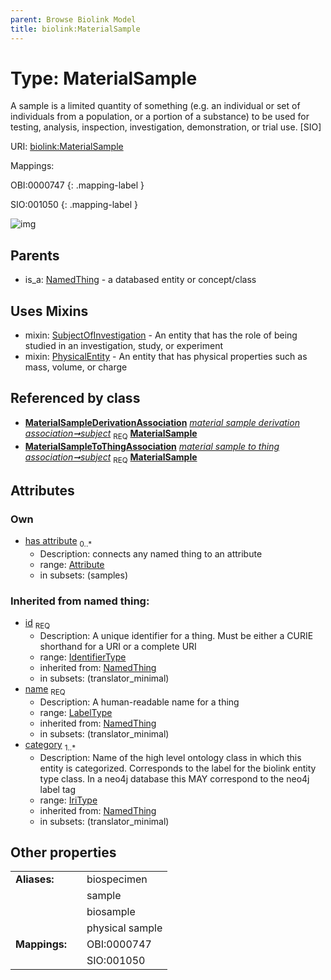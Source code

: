 ```yaml
---
parent: Browse Biolink Model
title: biolink:MaterialSample
---
```


# Type: MaterialSample


A sample is a limited quantity of something (e.g. an individual or set of individuals from a population, or a portion of a substance) to be used for testing, analysis, inspection, investigation, demonstration, or trial use. [SIO]

URI: [biolink:MaterialSample](https://w3id.org/biolink/vocab/MaterialSample)

Mappings:

OBI:0000747
{: .mapping-label }

SIO:001050
{: .mapping-label }

![img](http://yuml.me/diagram/nofunky;dir:TB/class/\[Attribute]<has%20attribute%200..*-%20\[MaterialSample&#124;id(i):identifier_type;name(i):label_type;category(i):iri_type%20%2B],%20\[MaterialSampleDerivationAssociation]-%20subject%201..1>\[MaterialSample],%20\[MaterialSampleToThingAssociation]-%20subject%201..1>\[MaterialSample],%20\[MaterialSample]uses%20-.->\[SubjectOfInvestigation],%20\[MaterialSample]uses%20-.->\[PhysicalEntity],%20\[NamedThing]^-\[MaterialSample])

## Parents

 *  is_a: [NamedThing](NamedThing.md) - a databased entity or concept/class

## Uses Mixins

 *  mixin: [SubjectOfInvestigation](SubjectOfInvestigation.md) - An entity that has the role of being studied in an investigation, study, or experiment
 *  mixin: [PhysicalEntity](PhysicalEntity.md) - An entity that has physical properties such as mass, volume, or charge

## Referenced by class

 *  **[MaterialSampleDerivationAssociation](MaterialSampleDerivationAssociation.md)** *[material sample derivation association➞subject](material_sample_derivation_association_subject.md)*  <sub>REQ</sub>  **[MaterialSample](MaterialSample.md)**
 *  **[MaterialSampleToThingAssociation](MaterialSampleToThingAssociation.md)** *[material sample to thing association➞subject](material_sample_to_thing_association_subject.md)*  <sub>REQ</sub>  **[MaterialSample](MaterialSample.md)**

## Attributes


### Own

 * [has attribute](has_attribute.md)  <sub>0..*</sub>
    * Description: connects any named thing to an attribute
    * range: [Attribute](Attribute.md)
    * in subsets: (samples)

### Inherited from named thing:

 * [id](id.md)  <sub>REQ</sub>
    * Description: A unique identifier for a thing. Must be either a CURIE shorthand for a URI or a complete URI
    * range: [IdentifierType](types/IdentifierType.md)
    * inherited from: [NamedThing](NamedThing.md)
    * in subsets: (translator_minimal)
 * [name](name.md)  <sub>REQ</sub>
    * Description: A human-readable name for a thing
    * range: [LabelType](types/LabelType.md)
    * inherited from: [NamedThing](NamedThing.md)
    * in subsets: (translator_minimal)
 * [category](category.md)  <sub>1..*</sub>
    * Description: Name of the high level ontology class in which this entity is categorized. Corresponds to the label for the biolink entity type class. In a neo4j database this MAY correspond to the neo4j label tag
    * range: [IriType](types/IriType.md)
    * inherited from: [NamedThing](NamedThing.md)
    * in subsets: (translator_minimal)

## Other properties

|  |  |  |
| --- | --- | --- |
| **Aliases:** | | biospecimen |
|  | | sample |
|  | | biosample |
|  | | physical sample |
| **Mappings:** | | OBI:0000747 |
|  | | SIO:001050 |


